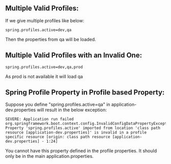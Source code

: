 Multiple Valid Profiles:
------------------------
If we give multiple profiles like below:

```
spring.profiles.active=dev,qa
```

Then the properties from qa will be loaded.

Multiple Valid Profiles with an Invalid One:
--------------------------------------------

```
spring.profiles.active=dev,qa,prod
```

As prod is not available it will load qa

Spring Profile Property in Profile based Property:
--------------------------------------------------
Suppose you define "spring.profiles.active=qa" in application-dev.properties will result in the below exception:

```
SEVERE: Application run failed
org.springframework.boot.context.config.InvalidConfigDataPropertyException: Property 'spring.profiles.active' imported from location 'class path resource [application-dev.properties]' is invalid in a profile specific resource [origin: class path resource [application-dev.properties] - 1:24]
```

You cannot have this property defined in the profile properties. It should only be in the main application.properties.

